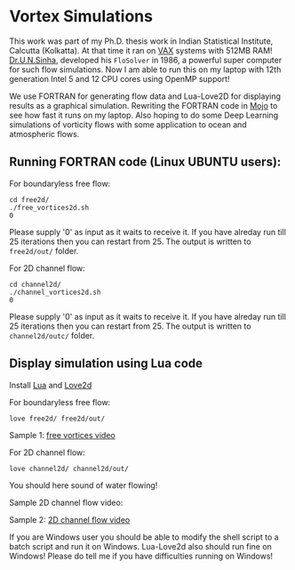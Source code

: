 # Vortex Simulations

This work was part of my Ph.D. thesis work in Indian Statistical Institute, Calcutta (Kolkatta). At that time it ran on [VAX](https://en.wikipedia.org/wiki/VAX) systems with 512MB RAM! [Dr.U.N.Sinha](https://www.facebook.com/DrUnSinha/), developed his `FloSolver` in 1986, a powerful super computer for such flow simulations. Now I am able to run this on my laptop with 12th generation Intel 5 and 12 CPU cores using OpenMP support!

We use FORTRAN for generating flow data and Lua-Love2D for displaying results as a graphical simulation. Rewriting the FORTRAN code in [Mojo](https://github.com/modularml/mojo) to see how fast it runs on my laptop. Also hoping to do some Deep Learning simulations of vorticity flows with some application to ocean and atmospheric flows.

## Running FORTRAN code (Linux UBUNTU users):

For boundaryless free flow:

```
cd free2d/
./free_vortices2d.sh
0
```

Please supply '0' as input as it waits to receive it.
If you have alreday run till 25 iterations then you can restart from 25.
The output is written to `free2d/out/` folder.


For 2D channel flow:

```
cd channel2d/
./channel_vortices2d.sh
0
```

Please supply '0' as input as it waits to receive it.
If you have alreday run till 25 iterations then you can restart from 25.
The output is written to `channel2d/outc/` folder.


## Display simulation using **Lua** code

Install [Lua](https://lua.org) and [Love2d](https://love2d.org/)

For boundaryless free flow:
```
love free2d/ free2d/out/
```

Sample 1: [free vortices video](https://vimeo.com/922070885)


For 2D channel flow:
```
love channel2d/ channel2d/out/
```

You should here sound of water flowing!

Sample 2D channel flow video:

Sample 2: [2D channel flow video](https://vimeo.com/922081441)


If you are Windows user you should be able to modify the shell script to a batch script and run it on Windows. Lua-Love2d also should run fine on Windows!
Please do tell me if you have difficulties running on Windows!
